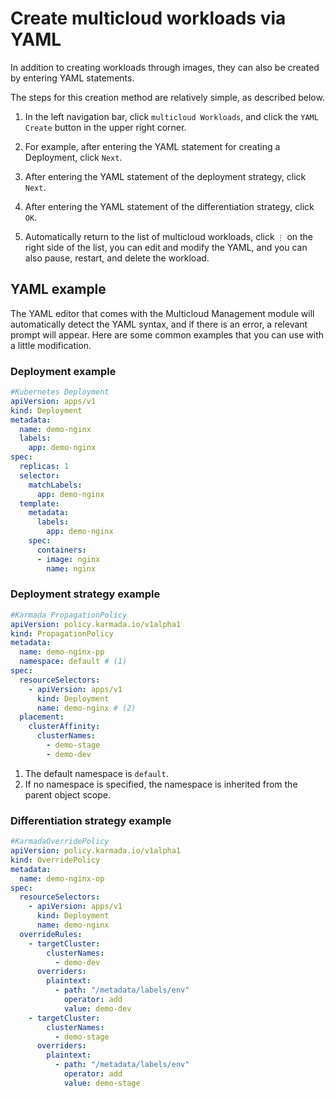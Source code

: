 # Create multicloud workloads via YAML

In addition to creating workloads through images, they can also be created by entering YAML statements.

The steps for this creation method are relatively simple, as described below.

1. In the left navigation bar, click `multicloud Workloads`, and click the `YAML Create` button in the upper right corner.

    <!--screenshot-->

2. For example, after entering the YAML statement for creating a Deployment, click `Next`.

    <!--screenshot-->

3. After entering the YAML statement of the deployment strategy, click `Next`.

    <!--screenshot-->

4. After entering the YAML statement of the differentiation strategy, click `OK`.

    <!--screenshot-->

5. Automatically return to the list of multicloud workloads, click `⋮` on the right side of the list, you can edit and modify the YAML, and you can also pause, restart, and delete the workload.

    <!--screenshot-->

## YAML example

The YAML editor that comes with the Multicloud Management module will automatically detect the YAML syntax, and if there is an error, a relevant prompt will appear.
Here are some common examples that you can use with a little modification.

### Deployment example

```yaml
#Kubernetes Deployment
apiVersion: apps/v1
kind: Deployment
metadata:
  name: demo-nginx
  labels:
    app: demo-nginx
spec:
  replicas: 1
  selector:
    matchLabels:
      app: demo-nginx
  template:
    metadata:
      labels:
        app: demo-nginx
    spec:
      containers:
      - image: nginx
        name: nginx
```

### Deployment strategy example

```yaml
#Karmada PropagationPolicy
apiVersion: policy.karmada.io/v1alpha1
kind: PropagationPolicy
metadata:
  name: demo-nginx-pp
  namespace: default # (1)
spec:
  resourceSelectors:
    - apiVersion: apps/v1
      kind: Deployment
      name: demo-nginx # (2)
  placement:
    clusterAffinity:
      clusterNames:
        - demo-stage
        - demo-dev
```

1. The default namespace is `default`.
2. If no namespace is specified, the namespace is inherited from the parent object scope.

### Differentiation strategy example

```yaml
#KarmadaOverridePolicy
apiVersion: policy.karmada.io/v1alpha1
kind: OverridePolicy
metadata:
  name: demo-nginx-op
spec:
  resourceSelectors:
    - apiVersion: apps/v1
      kind: Deployment
      name: demo-nginx
  overrideRules:
    - targetCluster:
        clusterNames:
          - demo-dev
      overriders:
        plaintext:
          - path: "/metadata/labels/env"
            operator: add
            value: demo-dev
    - targetCluster:
        clusterNames:
          - demo-stage
      overriders:
        plaintext:
          - path: "/metadata/labels/env"
            operator: add
            value: demo-stage
```